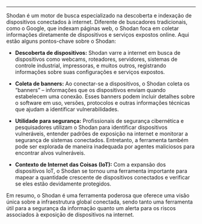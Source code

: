 
---

Shodan é um motor de busca especializado na descoberta e indexação de dispositivos conectados à internet. Diferente de buscadores tradicionais, como o Google, que indexam páginas web, o Shodan foca em coletar informações diretamente de dispositivos e serviços expostos online. Aqui estão alguns pontos-chave sobre o Shodan:

- **Descoberta de dispositivos:** Shodan varre a internet em busca de dispositivos como webcams, roteadores, servidores, sistemas de controle industrial, impressoras, e muitos outros, registrando informações sobre suas configurações e serviços expostos.

- **Coleta de banners:** Ao conectar-se a dispositivos, o Shodan coleta os “banners” – informações que os dispositivos enviam quando estabelecem uma conexão. Esses banners podem incluir detalhes sobre o software em uso, versões, protocolos e outras informações técnicas que ajudam a identificar vulnerabilidades.

- **Utilidade para segurança:** Profissionais de segurança cibernética e pesquisadores utilizam o Shodan para identificar dispositivos vulneráveis, entender padrões de exposição na internet e monitorar a segurança de sistemas conectados. Entretanto, a ferramenta também pode ser explorada de maneira inadequada por agentes maliciosos para encontrar alvos vulneráveis.

- **Contexto de Internet das Coisas (IoT):** Com a expansão dos dispositivos IoT, o Shodan se tornou uma ferramenta importante para mapear a quantidade crescente de dispositivos conectados e verificar se eles estão devidamente protegidos.


Em resumo, o Shodan é uma ferramenta poderosa que oferece uma visão única sobre a infraestrutura global conectada, sendo tanto uma ferramenta útil para a segurança da informação quanto um alerta para os riscos associados à exposição de dispositivos na internet.